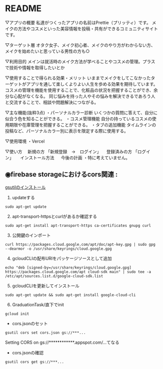 # README
▽アプリの概要
私達がつくったアプリの名前はPrettie（プリッティ）です。
メイクの方法やコスメといった美容情報を投稿・共有ができるコミュニティサイトです。

▽ターゲット層
オタク女子、メイク初心者、メイクのやり方がわからない方、メイクを始めたいと思っている男性の方も○

▽利用目的
メインは就活時のメイク方法が学べることやコスメの管理。プラスで技術や情報を取得したいとか

▽使用することで得られる効果・メリット
いままでメイクをしてこなかったターゲットがアプリを通して楽しくよりよい人生を歩める効果を期待しています。
コスメの管理を機能を使用することで、化粧品の状況を把握することができ、余分な心配がなくなる。
同じ悩みを持った人やその悩みを解決できるであろう人と交流することで、相談や問題解決につながる。

▽主な機能(抜粋3点)
・パーソナルカラー診断
いくつかの質問に答えて、自分に似合う色を知ることができる。
・コスメ管理機能
自分の持っているコスメの使用期限や在庫管理を把握することができる。
・タブの追加機能
タイムラインの投稿など、パーソナルカラー別に表示を限定する際に使用する。

▽使用環境
・Vercel

▽使い方
　新規の方 「新規登録　→　ログイン」
　登録済みの方 「ログイン」
　
インストール方法
　
今後の計画
・特に考えていません。

## ◉firebase storageにおけるcors関連 :
[gsutilのインストール](https://cloud.google.com/storage/docs/gsutil_install?hl=ja#deb) 
1. updateする
```terminal
sudo apt-get update
```
2. apt-transport-httpsとcurlがあるか確認する
```terminal
sudo apt-get install apt-transport-https ca-certificates gnupg curl
```
3. 公開鍵のインポート
```terminal
curl https://packages.cloud.google.com/apt/doc/apt-key.gpg | sudo gpg --dearmor -o /usr/share/keyrings/cloud.google.gpg
```
4. gcloudCLIの配布URIをパッケージソースとして追加
```terminal
echo "deb [signed-by=/usr/share/keyrings/cloud.google.gpg] https://packages.cloud.google.com/apt cloud-sdk main" | sudo tee -a /etc/apt/sources.list.d/google-cloud-sdk.list
```
5. gcloudCLIを更新してインストール
```terminal
sudo apt-get update && sudo apt-get install google-cloud-cli
```
6. GraduationTask/直下でinit
```terminal
gcloud init
```
- cors.jsonのセット
```terminal
gsutil cors set cors.json gs://***...
```
Setting CORS on gs://************.appspot.com/...てなる
- cors.jsonの確認
``` terminal
gsutil cors get gs://***...
```
